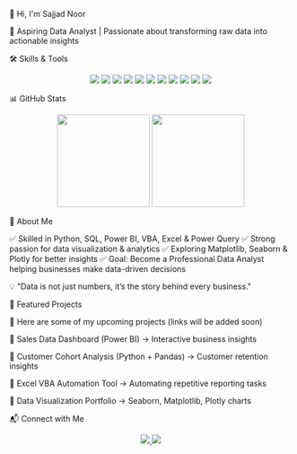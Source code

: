 👋 Hi, I'm Sajjad Noor

🚀 Aspiring Data Analyst | Passionate about transforming raw data into actionable insights

🛠️ Skills & Tools
<p align="center"> <img src="https://img.shields.io/badge/Python-3776AB?style=for-the-badge&logo=python&logoColor=white"/> <img src="https://img.shields.io/badge/NumPy-013243?style=for-the-badge&logo=numpy&logoColor=white"/> <img src="https://img.shields.io/badge/Pandas-150458?style=for-the-badge&logo=pandas&logoColor=white"/> <img src="https://img.shields.io/badge/Matplotlib-0C55A5?style=for-the-badge&logo=plotly&logoColor=white"/> <img src="https://img.shields.io/badge/Seaborn-2E77BC?style=for-the-badge"/> <img src="https://img.shields.io/badge/Plotly-3F4F75?style=for-the-badge&logo=plotly&logoColor=white"/> <img src="https://img.shields.io/badge/SQL-FF6F00?style=for-the-badge&logo=postgresql&logoColor=white"/> <img src="https://img.shields.io/badge/Excel-217346?style=for-the-badge&logo=microsoft-excel&logoColor=white"/> <img src="https://img.shields.io/badge/Power%20Query-005FAD?style=for-the-badge&logo=microsoft&logoColor=white"/> <img src="https://img.shields.io/badge/Power%20BI-F2C811?style=for-the-badge&logo=powerbi&logoColor=black"/> <img src="https://img.shields.io/badge/VBA-0A7EBB?style=for-the-badge&logo=microsoft&logoColor=white"/> </p>
📊 GitHub Stats
<p align="center"> <img src="https://github-readme-stats.vercel.app/api?username=SajjadNoor786&show_icons=true&theme=tokyonight&hide_border=true" height="165"/> <img src="https://github-readme-stats.vercel.app/api/top-langs/?username=SajjadNoor786&layout=compact&theme=tokyonight&hide_border=true" height="165"/> </p>
🌟 About Me

✅ Skilled in Python, SQL, Power BI, VBA, Excel & Power Query
✅ Strong passion for data visualization & analytics
✅ Exploring Matplotlib, Seaborn & Plotly for better insights
✅ Goal: Become a Professional Data Analyst helping businesses make data-driven decisions

💡 "Data is not just numbers, it’s the story behind every business."

🚀 Featured Projects

📌 Here are some of my upcoming projects (links will be added soon)

🔹 Sales Data Dashboard (Power BI) → Interactive business insights

🔹 Customer Cohort Analysis (Python + Pandas) → Customer retention insights

🔹 Excel VBA Automation Tool → Automating repetitive reporting tasks

🔹 Data Visualization Portfolio → Seaborn, Matplotlib, Plotly charts

📬 Connect with Me
<p align="center"> <a href="https://www.linkedin.com/in/sajjad-noor-1b9646372"> <img src="https://img.shields.io/badge/LinkedIn-0A66C2?style=for-the-badge&logo=linkedin&logoColor=white"/> </a> <a href="mailto:hiresajjadnoor786@gmail.com"> <img src="https://img.shields.io/badge/Email-D14836?style=for-the-badge&logo=gmail&logoColor=white"/> </a> </p>
